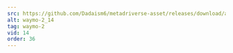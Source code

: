 ```yaml
---
src: https://github.com/Dadaism6/metadriverse-asset/releases/download/assetsv1.0.2/waymo-2_14.mp4
alt: waymo-2_14
tag: waymo-2
vid: 14
order: 36
---
```

